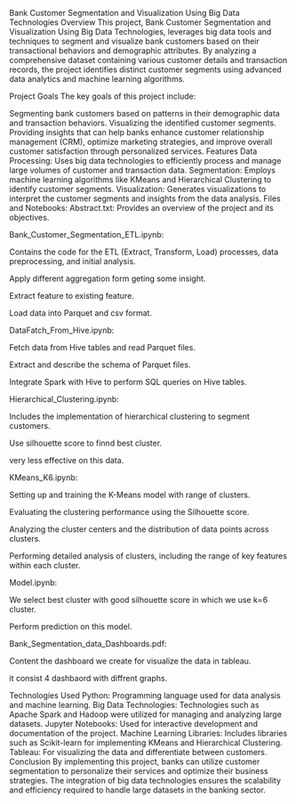 Bank Customer Segmentation and Visualization Using Big Data Technologies
Overview
This project, Bank Customer Segmentation and Visualization Using Big Data Technologies, leverages big data tools and techniques to segment and visualize bank customers based on their transactional behaviors and demographic attributes. By analyzing a comprehensive dataset containing various customer details and transaction records, the project identifies distinct customer segments using advanced data analytics and machine learning algorithms.

Project Goals
The key goals of this project include:

Segmenting bank customers based on patterns in their demographic data and transaction behaviors.
Visualizing the identified customer segments.
Providing insights that can help banks enhance customer relationship management (CRM), optimize marketing strategies, and improve overall customer satisfaction through personalized services.
Features
Data Processing: Uses big data technologies to efficiently process and manage large volumes of customer and transaction data.
Segmentation: Employs machine learning algorithms like KMeans and Hierarchical Clustering to identify customer segments.
Visualization: Generates visualizations to interpret the customer segments and insights from the data analysis.
Files and Notebooks:
Abstract.txt: Provides an overview of the project and its objectives.

Bank_Customer_Segmentation_ETL.ipynb:

Contains the code for the ETL (Extract, Transform, Load) processes, data preprocessing, and initial analysis.

Apply different aggregation form geting some insight.

Extract feature to existing feature.

Load data into Parquet and csv format.

DataFatch_From_Hive.ipynb:

Fetch data from Hive tables and read Parquet files.

Extract and describe the schema of Parquet files.

Integrate Spark with Hive to perform SQL queries on Hive tables.

Hierarchical_Clustering.ipynb:

Includes the implementation of hierarchical clustering to segment customers.

Use silhouette score to finnd best cluster.

very less effective on this data.

KMeans_K6.ipynb:

Setting up and training the K-Means model with range of clusters.

Evaluating the clustering performance using the Silhouette score.

Analyzing the cluster centers and the distribution of data points across clusters.

Performing detailed analysis of clusters, including the range of key features within each cluster.

Model.ipynb:

We select best cluster with good silhouette score in which we use k=6 cluster.

Perform prediction on this model.

Bank_Segmentation_data_Dashboards.pdf:

Content the dashboard we create for visualize the data in tableau.

it consist 4 dashbaord with diffrent graphs.

Technologies Used
Python: Programming language used for data analysis and machine learning.
Big Data Technologies: Technologies such as Apache Spark and Hadoop were utilized for managing and analyzing large datasets.
Jupyter Notebooks: Used for interactive development and documentation of the project.
Machine Learning Libraries: Includes libraries such as Scikit-learn for implementing KMeans and Hierarchical Clustering.
Tableau: For visualizing the data and differentiate between customers.
Conclusion
By implementing this project, banks can utilize customer segmentation to personalize their services and optimize their business strategies. The integration of big data technologies ensures the scalability and efficiency required to handle large datasets in the banking sector.
